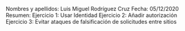 Nombres y apellidos: Luis Miguel Rodríguez Cruz 
Fecha: 05/12/2020 
Resumen:  Ejercicio 1: Usar Identidad
          Ejercicio 2: Añadir autorización
          Ejercicio 3: Evitar ataques de falsificación de solicitudes entre sitios
